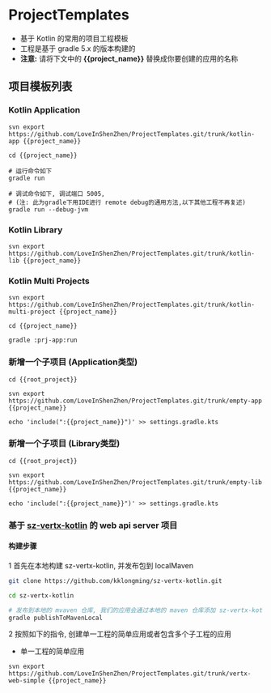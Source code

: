 # ProjectTemplates
* 基于 Kotlin 的常用的项目工程模板
* 工程是基于 gradle 5.x 的版本构建的
* **注意:** 请将下文中的 **{{project_name}}** 替换成你要创建的应用的名称

## 项目模板列表

### Kotlin Application
```
svn export https://github.com/LoveInShenZhen/ProjectTemplates.git/trunk/kotlin-app {{project_name}}

cd {{project_name}}

# 运行命令如下
gradle run

# 调试命令如下, 调试端口 5005, 
# (注: 此为gradle下用IDE进行 remote debug的通用方法,以下其他工程不再复述)
gradle run --debug-jvm

```

### Kotlin Library
```
svn export https://github.com/LoveInShenZhen/ProjectTemplates.git/trunk/kotlin-lib {{project_name}}

```

### Kotlin Multi Projects
```
svn export https://github.com/LoveInShenZhen/ProjectTemplates.git/trunk/kotlin-multi-project {{project_name}}

cd {{project_name}}

gradle :prj-app:run

```

### 新增一个子项目 (Application类型)
```
cd {{root_project}}

svn export https://github.com/LoveInShenZhen/ProjectTemplates.git/trunk/empty-app {{project_name}}

echo 'include(":{{project_name}}")' >> settings.gradle.kts

```

### 新增一个子项目 (Library类型)
```
cd {{root_project}}

svn export https://github.com/LoveInShenZhen/ProjectTemplates.git/trunk/empty-lib {{project_name}}

echo 'include(":{{project_name}}")' >> settings.gradle.kts

```

### 基于 [sz-vertx-kotlin](https://github.com/LoveInShenZhen/sz-vertx-kotlin) 的 web api server 项目


#### 构建步骤

1 首先在本地构建 sz-vertx-kotlin, 并发布包到 localMaven

```bash
git clone https://github.com/kklongming/sz-vertx-kotlin.git

cd sz-vertx-kotlin

# 发布到本地的 mvaven 仓库, 我们的应用会通过本地的 maven 仓库添加 sz-vertx-kotlin 的依赖jar包
gradle publishToMavenLocal 

```

2 按照如下的指令, 创建单一工程的简单应用或者包含多个子工程的应用

* 单一工程的简单应用
```
svn export https://github.com/LoveInShenZhen/ProjectTemplates.git/trunk/vertx-web-simple {{project_name}}

```